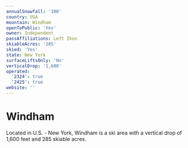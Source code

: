 ```yaml
---
annualSnowfall: '100'
country: USA
mountain: Windham
openToPublic: 'Yes'
owner: Independent
passAffiliations: Left Ikon
skiableAcres: '285'
skied: 'Yes'
state: New York
surfaceLiftsOnly: 'No'
verticalDrop: '1,600'
operated:
  '2324': true
  '2425': true
website: ''
---
```



# Windham

Located in U.S. - New York, Windham is a ski area with a vertical drop of 1,600 feet and 285 skiable acres.
